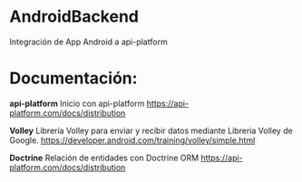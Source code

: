 # AndroidBackend
Integración de App Android a api-platform

# Documentación:

**api-platform**
Inicio con api-platform
https://api-platform.com/docs/distribution

**Volley**
Librería Volley para enviar y recibir datos mediante Libreria Volley de Google.
https://developer.android.com/training/volley/simple.html

**Doctrine**
Relación de entidades con Doctrine ORM
https://api-platform.com/docs/distribution


